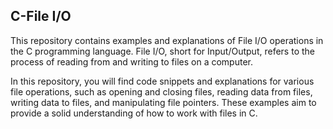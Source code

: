 ## C-File I/O ##
This repository contains examples and explanations of File I/O operations in the C programming language. File I/O, short for Input/Output, refers to the process of reading from and writing to files on a computer.

In this repository, you will find code snippets and explanations for various file operations, such as opening and closing files, reading data from files, writing data to files, and manipulating file pointers. These examples aim to provide a solid understanding of how to work with files in C.

